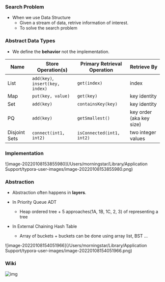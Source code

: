 ### Search Problem

* When we use Data Structure
  * Given a stream of data, retrive information of interest.
  * To solve the search problem

### Abstract Data Types

* We define the **behavior** not the implementation.

| Name          | Store Operation(s)               | Primary Retrieval Operation | Retrieve By              |
| ------------- | -------------------------------- | --------------------------- | ------------------------ |
| List          | `add(key)`, `insert(key, index)` | `get(index)`                | index                    |
| Map           | `put(key, value)`                | `get(key)`                  | key identity             |
| Set           | `add(key)`                       | `containsKey(key)`          | key identity             |
| PQ            | `add(key)`                       | `getSmallest()`             | key order (aka key size) |
| Disjoint Sets | `connect(int1, int2)`            | `isConnected(int1, int2)`   | two integer values       |

### Implementation

![image-20220108153855980](/Users/morningstar/Library/Application Support/typora-user-images/image-20220108153855980.png)

### Abstraction

* Abstraction often happens in **layers**.
* In Priority Queue ADT
  * Heap ordered tree + 5 approaches(1A, 1B, 1C, 2, 3) of representing a tree

* In External Chaining Hash Table
  * Array of buckets + buckets can be done using array list, BST ...

![image-20220108154051966](/Users/morningstar/Library/Application Support/typora-user-images/image-20220108154051966.png)

### Wiki

![img](https://lh6.googleusercontent.com/asJRfTW3MC7xxwqC8YLFgtCHzgUuhL9yETJir75rIZeC1wf7rISxlTVseiYmkMoaM4uq9-8IIniQJ6P5hiqVDGtWZVxjVPmHsZ2TMaAgzyzKB_tipFymmNWVE8nt9ASgikH2Cq-THYM)